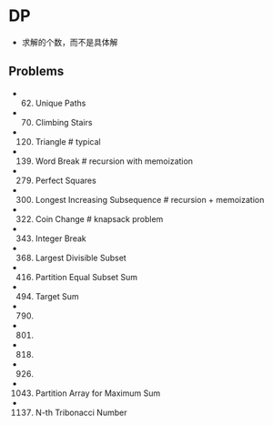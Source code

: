 # DP
- 求解的个数，而不是具体解


## Problems
- 62. Unique Paths

- 70. Climbing Stairs
- 120. Triangle                          # typical
- 139. Word Break                        # recursion with memoization
- 279. Perfect Squares
- 300. Longest Increasing Subsequence    # recursion + memoization
- 322. Coin Change                       # knapsack problem
- 343. Integer Break
- 368. Largest Divisible Subset
- 416. Partition Equal Subset Sum
- 494. Target Sum
- 790.
- 801.
- 818.
- 926.
- 1043. Partition Array for Maximum Sum
- 1137. N-th Tribonacci Number

